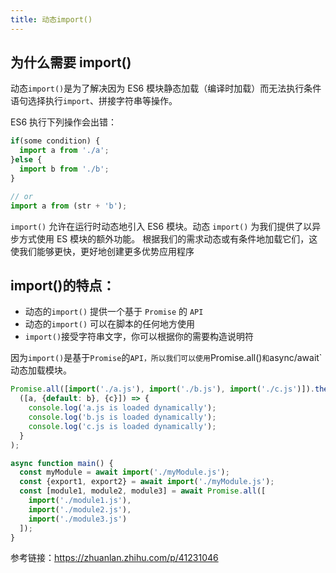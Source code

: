 ```yaml
---
title: 动态import()
---
```


## 为什么需要 import()

动态`import()`是为了解决因为 ES6 模块静态加载（编译时加载）而无法执行条件语句选择执行`import`、拼接字符串等操作。

ES6 执行下列操作会出错：

```js
if(some condition) {
  import a from './a';
}else {
  import b from './b';
}

// or
import a from (str + 'b');
```

`import()` 允许在运行时动态地引入 ES6 模块。动态 `import()` 为我们提供了以异步方式使用 ES 模块的额外功能。 根据我们的需求动态或有条件地加载它们，这使我们能够更快，更好地创建更多优势应用程序

## import()的特点：

- 动态的`import()` 提供一个基于 `Promise` 的 `API`
- 动态的`import()` 可以在脚本的任何地方使用
- `import()`接受字符串文字，你可以根据你的需要构造说明符

因为`import()`是基于`Promise`的`API，所以我们可以使用`Promise.all()`和`async/await`动态加载模块。

```js
Promise.all([import('./a.js'), import('./b.js'), import('./c.js')]).then(
  ([a, {default: b}, {c}]) => {
    console.log('a.js is loaded dynamically');
    console.log('b.js is loaded dynamically');
    console.log('c.js is loaded dynamically');
  }
);
```

```js
async function main() {
  const myModule = await import('./myModule.js');
  const {export1, export2} = await import('./myModule.js');
  const [module1, module2, module3] = await Promise.all([
    import('./module1.js'),
    import('./module2.js'),
    import('./module3.js')
  ]);
}
```

参考链接：https://zhuanlan.zhihu.com/p/41231046
